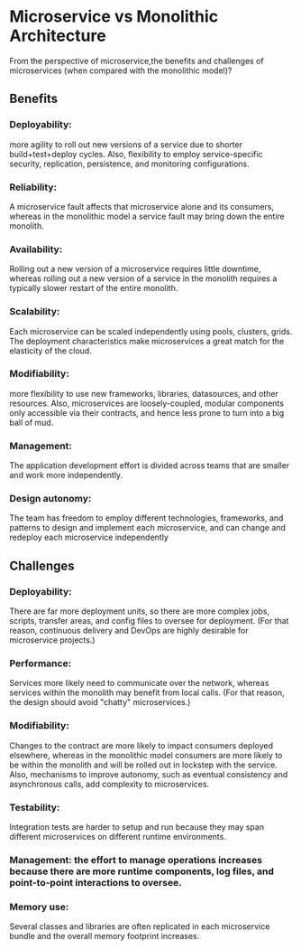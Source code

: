 # Microservice vs Monolithic Architecture
From the perspective of microservice,the benefits and challenges of microservices (when compared with the monolithic model)?

## Benefits
### Deployability: 
more agility to roll out new versions of a service due to shorter build+test+deploy cycles. Also, flexibility to employ service-specific security, replication, persistence, and monitoring configurations.
### Reliability: 
A microservice fault affects that microservice alone and its consumers, whereas in the monolithic model a service fault may bring down the entire monolith.
### Availability: 
Rolling out a new version of a microservice requires little downtime, whereas rolling out a new version of a service in the monolith requires a typically slower restart of the entire monolith.
### Scalability: 
Each microservice can be scaled independently using pools, clusters, grids. The deployment characteristics make microservices a great match for the elasticity of the cloud.
### Modifiability: 
more flexibility to use new frameworks, libraries, datasources, and other resources. Also, microservices are loosely-coupled, modular components only accessible via their contracts, and hence less prone to turn into a big ball of mud.
### Management: 
The application development effort is divided across teams that are smaller and work more independently.
### Design autonomy: 
The team has freedom to employ different technologies, frameworks, and patterns to design and implement each microservice, and can change and redeploy each microservice independently

## Challenges
### Deployability: 
There are far more deployment units, so there are more complex jobs, scripts, transfer areas, and config files to oversee for deployment. (For that reason, continuous delivery and DevOps are highly desirable for microservice projects.)
### Performance: 
Services more likely need to communicate over the network, whereas services within the monolith may benefit from local calls. (For that reason, the design should avoid "chatty" microservices.)
### Modifiability: 
Changes to the contract are more likely to impact consumers deployed elsewhere, whereas in the monolithic model consumers are more likely to be within the monolith and will be rolled out in lockstep with the service. Also, mechanisms to improve autonomy, such as eventual consistency and asynchronous calls, add complexity to microservices.
### Testability: 
Integration tests are harder to setup and run because they may span different microservices on different runtime environments.
### Management: the effort to manage operations increases because there are more runtime components, log files, and point-to-point interactions to oversee.
### Memory use: 
Several classes and libraries are often replicated in each microservice bundle and the overall memory footprint increases.
